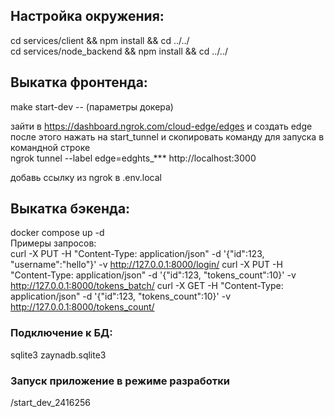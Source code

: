 ## Настройка окружения:  
cd services/client && npm install && cd ../../  
cd services/node_backend && npm install && cd ../../

## Выкатка фронтенда:
make start-dev -- (параметры докера)

<!-- ngrok http 3000 -->
зайти в https://dashboard.ngrok.com/cloud-edge/edges и создать edge  
после этого нажать на start_tunnel и скопировать команду для запуска в командной строке  
ngrok tunnel --label edge=edghts_*** http://localhost:3000  

добавь ссылку из ngrok в .env.local

## Выкатка бэкенда:  
docker compose up -d  
Примеры запросов:  
curl -X PUT -H "Content-Type: application/json" -d '{"id":123, "username":"hello"}' -v http://127.0.0.1:8000/login/
curl -X PUT -H "Content-Type: application/json" -d '{"id":123, "tokens_count":10}' -v http://127.0.0.1:8000/tokens_batch/
curl -X GET -H "Content-Type: application/json" -d '{"id":123, "tokens_count":10}' -v http://127.0.0.1:8000/tokens_count/
### Подключение к БД:  
sqlite3 zaynadb.sqlite3 

### Запуск приложение в режиме разработки
/start_dev_2416256